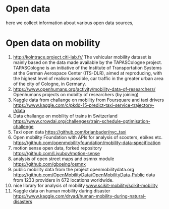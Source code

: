 # Open data
here we collect information about various open data sources, 

# Open data on mobility 

1. http://kolntrace.project.citi-lab.fr/  The vehicular mobility dataset is mainly based on the data made available by the TAPASCologne project. TAPASCologne is an initiative of the Institute of Transportation Systems at the German Aerospace Center (ITS-DLR), aimed at reproducing, with the highest level of realism possible, car traffic in the greater urban area of the city of Cologne, in Germany. 
2. https://www.openhumans.org/activity/mobility-data-of-researchers/ Openhumans projects  on mobilty of researchers (by joining)
3. Kaggle data from challange on mobility from Foursquare and taxi drivers https://www.kaggle.com/c/pkdd-15-predict-taxi-service-trajectory-i/data
4. Data challange on mobility of trains in Switzerland https://www.crowdai.org/challenges/train-schedule-optimisation-challenge 
5. Taxi open data https://github.com/brianbader/nyc_taxi
6. Open mobility Foundation with APIs for analysis of scooters, ebikes etc. https://github.com/openmobilityfoundation/mobility-data-specification
7. motion sense open data, forked repository https://github.com/Liyubov/motion-sense 
8. analysis of open street maps and osmnx module https://github.com/gboeing/osmnx
9. public mobility data from the project openmobilitydata.org https://github.com/OpenMobilityData/OpenMobilityData-Public data from 1233 providers in 672 locations worldwide.
10. nice library for analysis of mobility www.scikit-mobility/scikit-mobility 
11. Kaggle data on human mobility during disaster https://www.kaggle.com/dryad/human-mobility-during-natural-disasters



